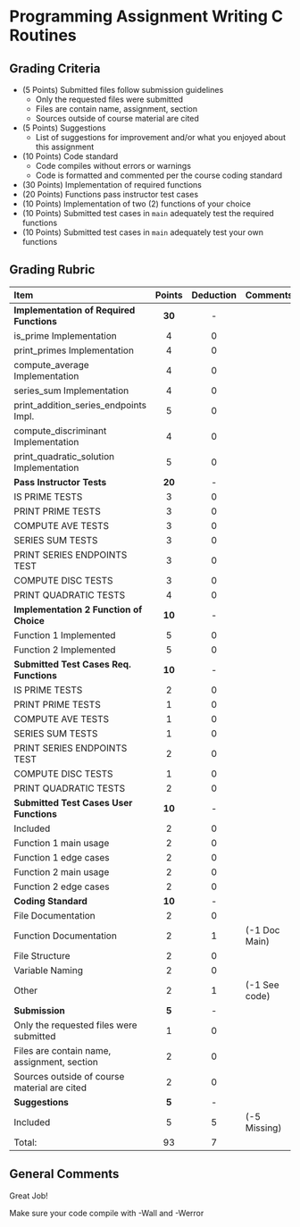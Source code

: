 # Programming Assignment Writing C Routines 

## Grading Criteria

- (5 Points) Submitted files follow submission guidelines
  - Only the requested files were submitted
  - Files are contain name, assignment, section
  - Sources outside of course material are cited
- (5 Points) Suggestions
  - List of suggestions for improvement and/or what you enjoyed about this assignment
- (10 Points) Code standard
  - Code compiles without errors or warnings
  - Code is formatted and commented per the course coding standard
- (30 Points) Implementation of required functions
- (20 Points) Functions pass instructor test cases
- (10 Points) Implementation of two (2) functions of your choice
- (10 Points) Submitted test cases in ```main``` adequately test the required functions
- (10 Points) Submitted test cases in ```main``` adequately test your own functions


## Grading Rubric

| Item                                         | Points | Deduction | Comments      |
|:---------------------------------------------|:------:|:---------:|:--------------|
| **Implementation of Required Functions**     | **30** |     -     |               |
| is_prime Implementation                      |   4    |     0     |               |
| print_primes Implementation                  |   4    |     0     |               |
| compute_average Implementation               |   4    |     0     |               |
| series_sum Implementation                    |   4    |     0     |               |
| print_addition_series_endpoints Impl.        |   5    |     0     |               |
| compute_discriminant Implementation          |   4    |     0     |               |
| print_quadratic_solution Implementation      |   5    |     0     |               |
| **Pass Instructor Tests**                    | **20** |     -     |               |
| IS PRIME TESTS                               |   3    |     0     |               |
| PRINT PRIME TESTS                            |   3    |     0     |               |
| COMPUTE AVE TESTS                            |   3    |     0     |               |
| SERIES SUM TESTS                             |   3    |     0     |               |
| PRINT SERIES ENDPOINTS TEST                  |   3    |     0     |               |
| COMPUTE DISC TESTS                           |   3    |     0     |               |
| PRINT QUADRATIC TESTS                        |   4    |     0     |               |
| **Implementation 2 Function of Choice**      | **10** |     -     |               |
| Function 1 Implemented                       |   5    |     0     |               |
| Function 2 Implemented                       |   5    |     0     |               |
| **Submitted Test Cases Req. Functions**      | **10** |     -     |               |
| IS PRIME TESTS                               |   2    |     0     |               |
| PRINT PRIME TESTS                            |   1    |     0     |               |
| COMPUTE AVE TESTS                            |   1    |     0     |               |
| SERIES SUM TESTS                             |   1    |     0     |               |
| PRINT SERIES ENDPOINTS TEST                  |   2    |     0     |               |
| COMPUTE DISC TESTS                           |   1    |     0     |               |
| PRINT QUADRATIC TESTS                        |   2    |     0     |               |
| **Submitted Test Cases User Functions**      | **10** |     -     |               |
| Included                                     |   2    |     0     |               |
| Function 1 main usage                        |   2    |     0     |               |
| Function 1 edge cases                        |   2    |     0     |               |
| Function 2 main usage                        |   2    |     0     |               |
| Function 2 edge cases                        |   2    |     0     |               |
| **Coding Standard**                          | **10** |     -     |               |
| File Documentation                           |   2    |     0     |               |
| Function Documentation                       |   2    |     1     | (-1 Doc Main) |
| File Structure                               |   2    |     0     |               |
| Variable Naming                              |   2    |     0     |               |
| Other                                        |   2    |     1     | (-1 See code) |
| **Submission**                               | **5**  |     -     |               |
| Only the requested files were submitted      |   1    |     0     |               |
| Files are contain name, assignment, section  |   2    |     0     |               |
| Sources outside of course material are cited |   2    |     0     |               |
| **Suggestions**                              | **5**  |     -     |               |
| Included                                     |   5    |     5     | (-5 Missing)  |
| Total:                                       |   93   |     7     |               |

## General Comments
Great Job!

Make sure your code compile with -Wall and -Werror
